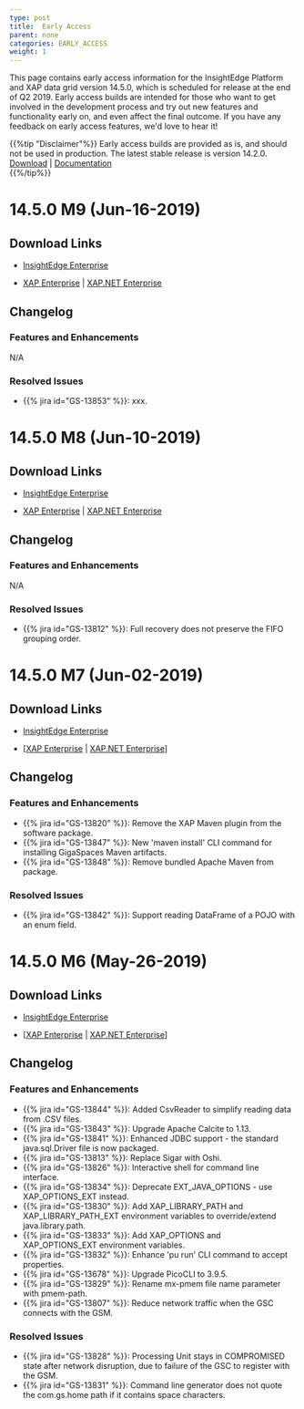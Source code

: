 ```yaml
---
type: post
title:  Early Access
parent: none
categories: EARLY_ACCESS
weight: 1
---
```


This page contains early access information for the InsightEdge Platform and XAP data grid version 14.5.0, which is scheduled for release at the end of Q2 2019. Early access builds are intended for those who want to get involved in the development process and try out new features and functionality early on, and even affect the final outcome. If you have any feedback on early access features, we'd love to hear it!

{{%tip "Disclaimer"%}} Early access builds are provided as is, and should not be used in production. The latest stable release is version 14.2.0.<br>[Download](https://www.gigaspaces.com/download-center) | [Documentation](/xap/14.0/)</br>{{%/tip%}}

# 14.5.0 M9 (Jun-16-2019)

## Download Links

 * [InsightEdge Enterprise](https://gigaspaces-releases-eu.s3.amazonaws.com/insightedge/14.5.0/gigaspaces-insightedge-enterprise-14.5.0-m9.zip) 

 * [XAP Enterprise](https://gigaspaces-releases-eu.s3.amazonaws.com/xap/14.5.0/gigaspaces-xap-enterprise-14.5.0-m9.zip) | [XAP.NET Enterprise](https://gigaspaces-releases-eu.s3.amazonaws.com/xap/14.5.0/gigaspaces-xap.net-14.5.0-m9.msi)

## Changelog

### Features and Enhancements

N/A

### Resolved Issues

- {{% jira id="GS-13853" %}}: xxx.

# 14.5.0 M8 (Jun-10-2019)

## Download Links

 * [InsightEdge Enterprise](https://gigaspaces-releases-eu.s3.amazonaws.com/insightedge/14.5.0/gigaspaces-insightedge-enterprise-14.5.0-m8.zip) 

 * [XAP Enterprise](https://gigaspaces-releases-eu.s3.amazonaws.com/xap/14.5.0/gigaspaces-xap-enterprise-14.5.0-m8.zip) | [XAP.NET Enterprise](https://gigaspaces-releases-eu.s3.amazonaws.com/xap/14.5.0/gigaspaces-xap.net-14.5.0-m8.msi)

## Changelog

### Features and Enhancements

N/A

### Resolved Issues

- {{% jira id="GS-13812" %}}: Full recovery does not preserve the FIFO grouping order.

# 14.5.0 M7 (Jun-02-2019)

## Download Links

 * [InsightEdge Enterprise](https://gigaspaces-releases-eu.s3.amazonaws.com/insightedge/14.5.0/gigaspaces-insightedge-enterprise-14.5.0-m7.zip) 

 * \[[XAP Enterprise](https://gigaspaces-releases-eu.s3.amazonaws.com/xap/14.5.0/gigaspaces-xap-enterprise-14.5.0-m7.zip) | [XAP.NET Enterprise](https://gigaspaces-releases-eu.s3.amazonaws.com/xap/14.5.0/gigaspaces-xap.net-14.5.0-m7.msi)\]

## Changelog

### Features and Enhancements

- {{% jira id="GS-13820" %}}: Remove the XAP Maven plugin from the software package.
- {{% jira id="GS-13847" %}}: New 'maven install' CLI command for installing GigaSpaces Maven artifacts.
- {{% jira id="GS-13848" %}}: Remove bundled Apache Maven from package.

### Resolved Issues

- {{% jira id="GS-13842" %}}: Support reading DataFrame of a POJO with an enum field.

# 14.5.0 M6 (May-26-2019)

## Download Links

 * [InsightEdge Enterprise](https://gigaspaces-releases-eu.s3.amazonaws.com/insightedge/14.5.0/gigaspaces-insightedge-enterprise-14.5.0-m6.zip) 

 * \[[XAP Enterprise](https://gigaspaces-releases-eu.s3.amazonaws.com/xap/14.5.0/gigaspaces-xap-enterprise-14.5.0-m6.zip) | [XAP.NET Enterprise](https://gigaspaces-releases-eu.s3.amazonaws.com/xap/14.5.0/gigaspaces-xap.net-14.5.0-m6.msi)\]

## Changelog

### Features and Enhancements

- {{% jira id="GS-13844" %}}: Added CsvReader to simplify reading data from .CSV files.
- {{% jira id="GS-13843" %}}: Upgrade Apache Calcite to 1.13.
- {{% jira id="GS-13841" %}}: Enhanced JDBC support - the standard java.sql.Driver file is now packaged.
- {{% jira id="GS-13813" %}}: Replace Sigar with Oshi.
- {{% jira id="GS-13826" %}}: Interactive shell for command line interface.
- {{% jira id="GS-13834" %}}: Deprecate EXT_JAVA_OPTIONS - use XAP_OPTIONS_EXT instead.
- {{% jira id="GS-13830" %}}: Add XAP_LIBRARY_PATH and XAP_LIBRARY_PATH_EXT environment variables to override/extend java.library.path.
- {{% jira id="GS-13833" %}}: Add XAP_OPTIONS and XAP_OPTIONS_EXT environment variables.
- {{% jira id="GS-13832" %}}: Enhance 'pu run' CLI command to accept properties.
- {{% jira id="GS-13678" %}}: Upgrade PicoCLI to 3.9.5.
- {{% jira id="GS-13829" %}}: Rename mx-pmem file name parameter with pmem-path.
- {{% jira id="GS-13807" %}}: Reduce network traffic when the GSC connects with the GSM.


### Resolved Issues

- {{% jira id="GS-13828" %}}: Processing Unit stays in COMPROMISED state after network disruption, due to failure of the GSC to register with the GSM.
- {{% jira id="GS-13831" %}}: Command line generator does not quote the com.gs.home path if it contains space characters.
